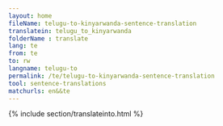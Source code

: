 ```yaml
---
layout: home
fileName: telugu-to-kinyarwanda-sentence-translation
translatein: telugu_to_kinyarwanda
folderName : translate
lang: te
from: te
to: rw
langname: telugu-to
permalink: /te/telugu-to-kinyarwanda-sentence-translation
tool: sentence-translations
matchurls: en&&te
---
```

{% include section/translateinto.html %}

